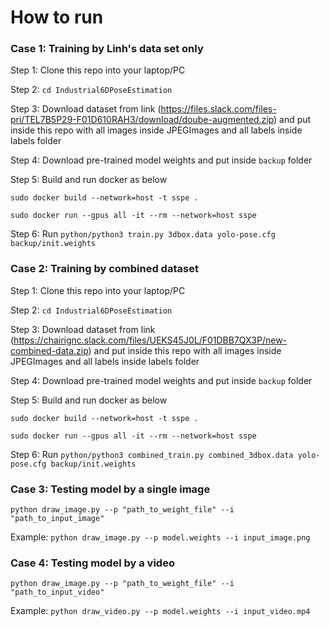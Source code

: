 # How to run
### Case 1: Training by Linh's data set only

Step 1: Clone this repo into your laptop/PC

Step 2: `cd Industrial6DPoseEstimation`

Step 3: Download dataset from link (https://files.slack.com/files-pri/TEL7B5P29-F01D610RAH3/download/doube-augmented.zip) and put inside this repo with all images inside JPEGImages and all labels inside labels folder

Step 4: Download pre-trained model weights and put inside `backup` folder

Step 5: Build and run docker as below

`sudo docker build --network=host -t sspe .`

`sudo docker run --gpus all -it --rm --network=host sspe`

Step 6: Run `python/python3 train.py 3dbox.data yolo-pose.cfg backup/init.weights`


### Case 2: Training by combined dataset

Step 1: Clone this repo into your laptop/PC

Step 2: `cd Industrial6DPoseEstimation`

Step 3: Download dataset from link (https://chairignc.slack.com/files/UEKS45J0L/F01DBB7QX3P/new-combined-data.zip) and put inside this repo with all images inside JPEGImages and all labels inside labels folder

Step 4: Download pre-trained model weights and put inside `backup` folder

Step 5: Build and run docker as below

`sudo docker build --network=host -t sspe .`

`sudo docker run --gpus all -it --rm --network=host sspe`

Step 6: Run `python/python3 combined_train.py combined_3dbox.data yolo-pose.cfg backup/init.weights`

### Case 3: Testing model by a single image

`python draw_image.py --p "path_to_weight_file" --i "path_to_input_image"`

Example: `python draw_image.py --p model.weights --i input_image.png`

### Case 4: Testing model by a video

`python draw_image.py --p "path_to_weight_file" --i "path_to_input_video"`

Example: `python draw_video.py --p model.weights --i input_video.mp4 `
